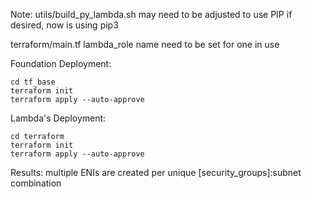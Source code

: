 Note:
    utils/build_py_lambda.sh may need to be adjusted to use PIP if desired, now is using pip3
    
terraform/main.tf   lambda_role name need to be set for one in use

Foundation Deployment:

    cd tf_base
    terraform init
    terraform apply --auto-approve
        

Lambda's Deployment:
    
    cd terraform
    terraform init
    terraform apply --auto-approve
    
         
Results: multiple ENIs are created per unique [security_groups]:subnet combination



